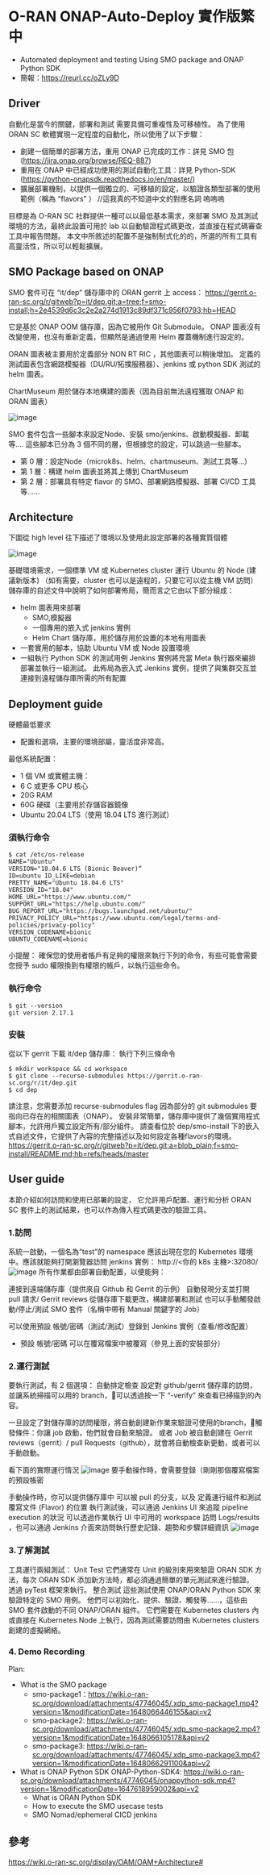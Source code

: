 # O-RAN ONAP-Auto-Deploy 實作版繁中
- Automated deployment and testing Using SMO package and ONAP Python SDK
- 簡報：https://reurl.cc/oZLy9D

## Driver
自動化是當今的關鍵，部署和測試 需要具備可重複性及可移植性。
為了使用 ORAN SC 軟體實現一定程度的自動化，所以使用了以下步驟：
- 創建一個簡單的部署方法，重用 ONAP 已完成的工作：詳見 SMO 包 (https://jira.onap.org/browse/REQ-887)
- 重用在 ONAP 中已經成功使用的測試自動化工具：詳見 Python-SDK (https://python-onapsdk.readthedocs.io/en/master/)
- 擴展部署機制，以提供一個獨立的、可移植的設定，以驗證各類型部署的使用範例（稱為 “flavors” ）
//這我真的不知道中文的對應名詞 嗚嗚嗚

目標是為 O-RAN SC 社群提供一種可以以最低基本需求，來部署 SMO 及其測試環境的方法，最終此設置可用於 lab 以自動驗證程式碼更改，並直接在程式碼審查工具中報告問題。
本文中所敘述的配置不是強制制式化的的，所選的所有工具有高靈活性，所以可以輕鬆擴展。

## SMO Package based on ONAP
SMO 套件可在 “it/dep” 儲存庫中的 ORAN gerrit 上 access：
https://gerrit.o-ran-sc.org/r/gitweb?p=it/dep.git;a=tree;f=smo-install;h=2e4539d6c3c2e2a274d1913c89df371c956f0793;hb=HEAD 

它是基於 ONAP OOM 儲存庫，因為它被用作 Git Submodule。
ONAP 圖表沒有改變使用，也沒有重新定義，但顯然是通過使用 Helm 覆蓋機制進行設定的。

ORAN 圖表被主要用於定義部分 NON RT RIC ，其他圖表可以稍後增加。
定義的測試圖表包含網路模擬器（DU/RU/拓撲服務器）、jenkins 或 python SDK 測試的 helm 圖表。

ChartMuseum 用於儲存本地構建的圖表（因為目前無法遠程獲取 ONAP 和 ORAN 圖表）

![image](https://user-images.githubusercontent.com/84045975/198906763-b04fb74e-300b-4b4b-a687-9dd542f521b2.png)

SMO 套件包含一些腳本來設定Node、安裝 smo/jenkins、啟動模擬器、卸載等….
這些腳本已分為 3 個不同的層，但根據您的設定，可以跳過一些腳本。
- 第 0 層：設定Node（microk8s、helm、chartmuseum、測試工具等…）
- 第 1 層：構建 helm 圖表並將其上傳到 ChartMuseum
- 第 2 層：部署具有特定 flavor 的 SMO、部署網路模擬器、部署 CI/CD 工具等......

## Architecture
下圖從 high level 往下描述了環境以及使用此設定部署的各種實質個體

![image](https://user-images.githubusercontent.com/84045975/198906927-d7e07a84-4292-412a-ae1c-65f2856df330.png)

基礎環境需求，一個標準 VM 或 Kubernetes cluster 運行 Ubuntu 的 Node (建議新版本)
（如有需要，cluster 也可以是遠程的，只要它可以從主機 VM 訪問）
儲存庫的自述文件中說明了如何部署佈局，簡而言之它由以下部分組成：
- helm 圖表用來部署
  - SMO,模擬器
  - 一個專用的嵌入式 jenkins 實例
  - Helm Chart 儲存庫，用於儲存用於設置的本地有用圖表
- 一套實用的腳本，協助 Ubuntu VM 或 Node 設置環境
- 一組執行 Python SDK 的測試用例
Jenkins 實例將充當 Meta 執行器來編排部署並執行一組測試。
此佈局為嵌入式 Jenkins 實例，提供了與集群交互並連接到遠程儲存庫所需的所有配置

## Deployment guide

硬體最低要求
- 配置和選項，主要的環境部屬，靈活度非常高。

最低系統配置：
- 1 個 VM 或實體主機：
- 6 C 或更多 CPU 核心
- 20G RAM
- 60G 硬碟（主要用於存儲容器鏡像
- Ubuntu 20.04 LTS（使用 18.04 LTS 進行測試）
### 須執行命令

```cmd=
$ cat /etc/os-release
NAME="Ubuntu" 
VERSION="18.04.6 LTS (Bionic Beaver)“
ID=ubuntu ID_LIKE=debian 
PRETTY_NAME="Ubuntu 18.04.6 LTS" 
VERSION_ID="18.04" 
HOME_URL="https://www.ubuntu.com/" SUPPORT_URL="https://help.ubuntu.com/" BUG_REPORT_URL="https://bugs.launchpad.net/ubuntu/" PRIVACY_POLICY_URL="https://www.ubuntu.com/legal/terms-and-policies/privacy-policy" 
VERSION_CODENAME=bionic 
UBUNTU_CODENAME=bionic
```
小提醒：
確保您的使用者帳戶有足夠的權限來執行下列的命令，有些可能會需要您授予 sudo 權限換到有權限的帳戶，以執行這些命令。

### 執行命令
```cmd=
$ git --version
git version 2.17.1
```
### 安裝
從以下 gerrit 下載 it/dep 儲存庫：
執行下列三條命令
```cmd=
$ mkdir workspace && cd workspace
$ git clone --recurse-submodules https://gerrit.o-ran-sc.org/r/it/dep.git
$ cd dep
```

請注意，您需要添加 recurse-submodules flag 因為部分的 git submodules 要指向已存在的相關圖表（ONAP）。
安裝非常簡單，儲存庫中提供了幾個實用程式腳本，允許用戶獨立設定所有/部分組件。
請查看位於 dep/smo-install 下的嵌入式自述文件，它提供了內容的完整描述以及如何設定各種flavors的環境。
https://gerrit.o-ran-sc.org/r/gitweb?p=it/dep.git;a=blob_plain;f=smo-install/README.md;hb=refs/heads/master

## User guide
本節介紹如何訪問和使用已部署的設定，
它允許用戶配置、運行和分析 ORAN SC 套件上的測試結果，也可以作為傳入程式碼更改的驗證工具。
### 1.訪問
系統一啟動，一個名為“test”的 namespace 應該出現在您的 Kubernetes 環境中。應該就能夠打開瀏覽器訪問 jenkins 實例：
http://<你的 k8s 主機>:32080/
![image](https://user-images.githubusercontent.com/84045975/198907241-981abe1e-2c74-4a65-bec4-2a630b556ca9.png)
所有作業都由部署自動配置，以便能夠：

連接到遠端儲存庫（提供來自 Github 和 Gerrit 的示例）
自動發現分支並打開 pull  請求/ Gerrit reviews
從儲存庫下載更改，構建部署和測試
也可以手動觸發啟動/停止/測試 SMO 套件（名稱中帶有 Manual 關鍵字的 Job）

可以使用預設 帳號/密碼（測試/測試）登錄到 Jenkins 實例（查看/修改配置） 
- 預設 帳號/密碼 可以在覆寫檔案中被覆寫（參見上面的安裝部分）	
### 2.運行測試
要執行測試，有 2 個選項：
自動排定檢查
設定對 github/gerrit 儲存庫的訪問，並讓系統掃描可以用的 branch，可以透過按一下 “-verify” 來查看已掃描到的內容。

一旦設定了對儲存庫的訪問權限，將自動創建新作業來驗證可使用的branch，觸發條件：你讓 job 啟動，他們就會自動來驗證。
或者
Job 被自動創建在 Gerrit reviews（gerrit）/ pull Requests（github），就會將自動檢查新更動，或者可以手動啟動。	

看下面的實際運行情況
![image](https://user-images.githubusercontent.com/84045975/198907285-941011ca-8bb9-4f0d-b4d5-ad6d999fce6f.png)
要手動操作時，會需要登錄（剛剛那個覆寫檔案的預設帳密

手動操作時，你可以提供儲存庫中 可以被 pull 的分支，以及 定義運行組件和測試覆寫文件 (Flavor) 的位置
執行測試後，可以通過 Jenkins UI 來追蹤 pipeline execution 的狀況 
可以透過作業執行 UI 中可用的 workspace 訪問 Logs/results ，也可以通過 Jenkins 介面來訪問執行歷史記錄、趨勢和步驟詳細資訊
![image](https://user-images.githubusercontent.com/84045975/198907309-ad1f0630-e5f7-4993-bd9d-49a3dbb8e389.png)

### 3.了解測試
工具運行兩組測試：
Unit Test 它們通常在 Unit 的級別來用來驗證 ORAN SDK 方法，每次 ORAN SDK 添加新方法時，都必須通過簡單的單元測試來進行驗證。
透過 pyTest 框架來執行。
整合測試
這些測試使用 ONAP/ORAN Python SDK 來驗證特定的 SMO 用例。 
他們可以初始化、提供、驗證、觸發等......，這些由　SMO 套件啟動的不同 ONAP/ORAN 組件。 
它們需要在 Kubernetes clusters 內或直接在 Kubernetes Node 上執行，因為測試需要訪問由 Kubernetes clusters 創建的虛擬網絡。

### 4. Demo Recording	
Plan:
- What is the SMO package 
  - smo-package1：https://wiki.o-ran-sc.org/download/attachments/47746045/.xdp_smo-package1.mp4?version=1&modificationDate=1648066446155&api=v2
  - smo-package2: https://wiki.o-ran-sc.org/download/attachments/47746045/.xdp_smo-package2.mp4?version=1&modificationDate=1648066105178&api=v2
  - smo-package3: https://wiki.o-ran-sc.org/download/attachments/47746045/.xdp_smo-package3.mp4?version=1&modificationDate=1648066291100&api=v2
- What is ONAP Python SDK
ONAP-Python-SDK4: https://wiki.o-ran-sc.org/download/attachments/47746045/onappython-sdk.mp4?version=1&modificationDate=1647618959002&api=v2
  - What is ORAN Python SDK
  - How to execute the SMO usecase tests
  - SMO Nomad/ephemeral CICD jenkins

## 參考
https://wiki.o-ran-sc.org/display/OAM/OAM+Architecture#

